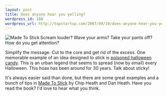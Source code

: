 ```yaml
--- 
layout: post
title: Does anyone hear you yelling?
wordpress_id: 180
wordpress_url: http://topstartup.com/2007/09/10/does-anyone-hear-you-yelling/
---
```

<a href="http://www.amazon.com/gp/product/1400064287/105-7279884-3758821?ie=UTF8&amp;tag=onmacnet-20&amp;linkCode=xm2&amp;camp=1789&amp;creativeASIN=1400064287"><img src="http://topstartup.com/wp-content/uploads/2007/09/41y3eagje9l_ss500_.thumbnail.jpg" title="Made To Stick" alt="Made To Stick" align="left" /></a>Scream louder? Wave your arms? Take your pants off? How do you get attention?

Simplify the message. Cut to the core and get rid of the excess. <!--more-->One memorable example of an idea designed to stick is <a href="http://www.snopes.com/horrors/poison/halloween.asp">poisoned halloween candy</a>. This is an urban legend that seems to spread (now by email) every Halloween. This hoax has been around for 30 years. Talk about sticky!

It's always easier said than done, but there are some great examples and a bunch of tips in <a href="http://www.amazon.com/gp/product/1400064287/105-7279884-3758821?ie=UTF8&amp;tag=onmacnet-20&amp;linkCode=xm2&amp;camp=1789&amp;creativeASIN=1400064287">Made To Stick</a> by Chip Heath and Dan Heath. Have you read the book? I'd love to hear what you think.
